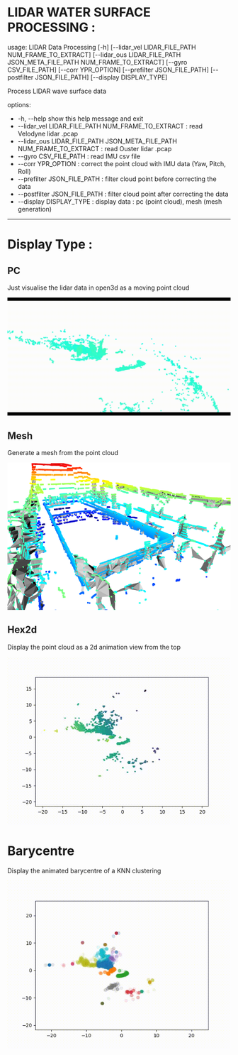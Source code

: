 # LIDAR WATER SURFACE PROCESSING :

usage: LIDAR Data Processing [-h] [--lidar_vel LIDAR_FILE_PATH NUM_FRAME_TO_EXTRACT] [--lidar_ous LIDAR_FILE_PATH JSON_META_FILE_PATH NUM_FRAME_TO_EXTRACT] [--gyro CSV_FILE_PATH] [--corr YPR_OPTION] [--prefilter JSON_FILE_PATH]
                             [--postfilter JSON_FILE_PATH] [--display DISPLAY_TYPE]

Process LIDAR wave surface data

options:
-  -h, --help            show this help message and exit
-  --lidar_vel LIDAR_FILE_PATH NUM_FRAME_TO_EXTRACT :
                        read Velodyne lidar .pcap
-  --lidar_ous LIDAR_FILE_PATH JSON_META_FILE_PATH NUM_FRAME_TO_EXTRACT :
                        read Ouster lidar .pcap
-  --gyro CSV_FILE_PATH : read IMU csv file
-  --corr YPR_OPTION  :   correct the point cloud with IMU data (Yaw, Pitch, Roll)
-  --prefilter JSON_FILE_PATH :
                        filter cloud point before correcting the data
-  --postfilter JSON_FILE_PATH :
                        filter cloud point after correcting the data
-  --display DISPLAY_TYPE :
                        display data : pc (point cloud), mesh (mesh generation)
---

# Display Type :
## PC

Just visualise the lidar data in open3d as a moving point cloud

![zodiac_pc](./img/pc_vid_compr.gif "Title")

## Mesh

Generate a mesh from the point cloud

![mesh_ifremer](./img/mesh3.PNG "Title")

## Hex2d

Display the point cloud as a 2d animation view from the top

![mesh_ifremer](./img/hex_comp_comp.gif "Title")

# Barycentre

Display the animated barycentre of a KNN clustering

![mesh_ifremer](./img/barycentre.gif "Title")

# 